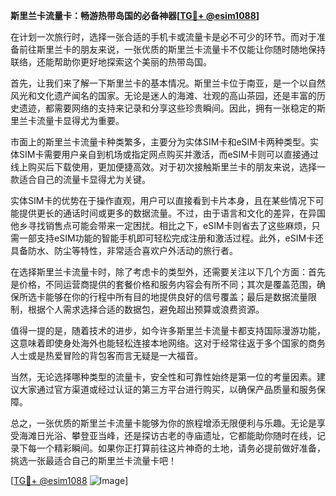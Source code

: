 **斯里兰卡流量卡：畅游热带岛国的必备神器[[TG💪+ @esim1088](https://t.me/s/esim1088)]**

在计划一次旅行时，选择一张合适的手机卡或流量卡是必不可少的环节。而对于准备前往斯里兰卡的朋友来说，一张优质的斯里兰卡流量卡不仅能让你随时随地保持联络，还能帮助你更好地探索这个美丽的热带岛国。

首先，让我们来了解一下斯里兰卡的基本情况。斯里兰卡位于南亚，是一个以自然风光和文化遗产闻名的国家。无论是迷人的海滩、壮观的高山茶园，还是丰富的历史遗迹，都需要网络的支持来记录和分享这些珍贵瞬间。因此，拥有一张稳定的斯里兰卡流量卡显得尤为重要。

市面上的斯里兰卡流量卡种类繁多，主要分为实体SIM卡和eSIM卡两种类型。实体SIM卡需要用户亲自到机场或指定网点购买并激活，而eSIM卡则可以直接通过线上购买后下载使用，更加便捷高效。对于初次接触斯里兰卡的朋友来说，选择一款适合自己的流量卡显得尤为关键。

实体SIM卡的优势在于操作直观，用户可以直接看到卡片本身，且在某些情况下可能提供更长的通话时间或更多的数据流量。不过，由于语言和文化的差异，在异国他乡寻找销售点可能会带来一定困扰。相比之下，eSIM卡则省去了这些麻烦，只需一部支持eSIM功能的智能手机即可轻松完成注册和激活过程。此外，eSIM卡还具备防水、防尘等特性，非常适合喜欢户外活动的旅行者。

在选择斯里兰卡流量卡时，除了考虑卡的类型外，还需要关注以下几个方面：首先是价格，不同运营商提供的套餐价格和服务内容会有所不同；其次是覆盖范围，确保所选卡能够在你的行程中所有目的地提供良好的信号覆盖；最后是数据流量限制，根据个人需求选择合适的数据包，避免超出预算或浪费资源。

值得一提的是，随着技术的进步，如今许多斯里兰卡流量卡都支持国际漫游功能，这意味着即使身处海外也能轻松连接本地网络。这对于经常往返于多个国家的商务人士或是热爱冒险的背包客而言无疑是一大福音。

当然，无论选择哪种类型的流量卡，安全性和可靠性始终是第一位的考量因素。建议大家通过官方渠道或经过认证的第三方平台进行购买，以确保产品质量和服务保障。

总之，一张优质的斯里兰卡流量卡能够为你的旅程增添无限便利与乐趣。无论是享受海滩日光浴、攀登亚当峰，还是探访古老的寺庙遗址，它都能助你随时在线，记录下每一个精彩瞬间。如果你正打算前往这片神奇的土地，请务必提前做好准备，挑选一张最适合自己的斯里兰卡流量卡吧！

[[TG💪+ @esim1088](https://t.me/s/esim1088) ![Image](https://i.postimg.cc/4NQfJmqS/Snipaste-2025-05-13-00-14-12.png)]